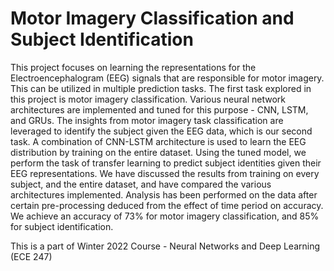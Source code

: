 # Motor Imagery Classification and Subject Identification

This project focuses on learning the representations for
the Electroencephalogram (EEG) signals that are responsible
for motor imagery. This can be utilized in multiple
prediction tasks. The first task explored in this project is
motor imagery classification. Various neural network architectures
are implemented and tuned for this purpose -
CNN, LSTM, and GRUs. The insights from motor imagery
task classification are leveraged to identify the subject given
the EEG data, which is our second task. A combination of
CNN-LSTM architecture is used to learn the EEG distribution
by training on the entire dataset. Using the tuned
model, we perform the task of transfer learning to predict
subject identities given their EEG representations. We have
discussed the results from training on every subject, and the
entire dataset, and have compared the various architectures
implemented. Analysis has been performed on the data after
certain pre-processing deduced from the effect of time
period on accuracy. We achieve an accuracy of 73% for
motor imagery classification, and 85% for subject identification.

This is a part of Winter 2022 Course - Neural Networks and Deep Learning (ECE 247)
